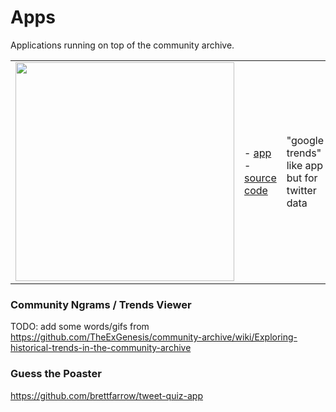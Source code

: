 # Apps

Applications running on top of the community archive.

|  | | |
| ------------- | ------------- | ------------- |
| <a href="https://labs-community-archive.streamlit.app/"><img src="https://github.com/user-attachments/assets/39269a8e-e675-4040-9b71-f04c811ca304" width="350" /></a>  | - [app](https://labs-community-archive.streamlit.app/) <br/> - [source code](https://github.com/TheExGenesis/community-archive-apps/tree/main) | "google trends" like app but for twitter data

### Community Ngrams / Trends Viewer

TODO: add some words/gifs from https://github.com/TheExGenesis/community-archive/wiki/Exploring-historical-trends-in-the-community-archive

### Guess the Poaster

https://github.com/brettfarrow/tweet-quiz-app

